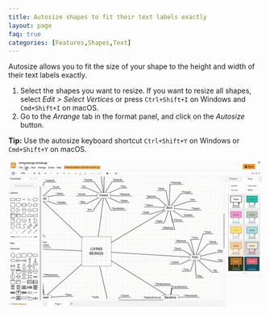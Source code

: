```yaml
---
title: Autosize shapes to fit their text labels exactly
layout: page
faq: true
categories: [Features,Shapes,Text]
---
```


Autosize allows you to fit the size of your shape to the height and width of their text labels exactly.

1. Select the shapes you want to resize. If you want to resize all shapes, select _Edit > Select Vertices_ or press ``Ctrl+Shift+I`` on Windows and ``Cmd+Shift+I`` on macOS.
2. Go to the _Arrange_ tab in the format panel, and click on the _Autosize_ button.

**Tip:** Use the autosize keyboard shortcut ``Ctrl+Shift+Y`` on Windows or ``Cmd+Shift+Y`` on macOS.

<img src="/assets/img/blog/autosize.gif" style="max-width:100%;height:auto;" alt="Autosize shapes to fit their text labels exactly">
